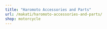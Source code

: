 ```yaml
---
title: "Haromoto Accessories and Parts"
url: /makati/haromoto-accessories-and-parts/
shop: motorcycle
---
```

